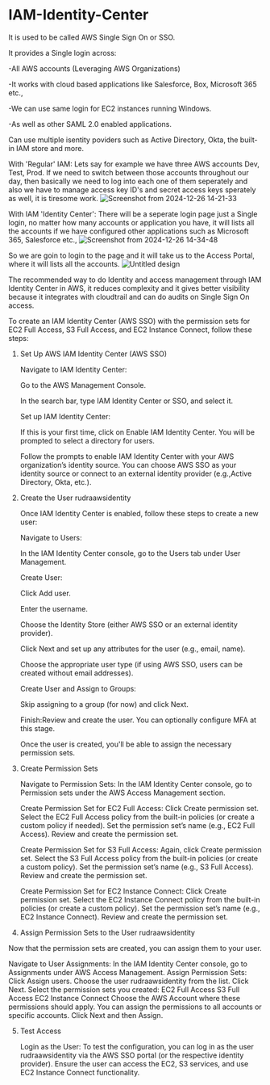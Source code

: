 # IAM-Identity-Center
It is used to be called AWS Single Sign On or SSO.

It provides a Single login across:

-All AWS accounts (Leveraging AWS Organizations)

-It works with cloud based applications like Salesforce, Box, Microsoft 365 etc.,

-We can use same login for EC2 instances running Windows.

-As well as other SAML 2.0 enabled applications.

Can use multiple isentity poviders such as Active Directory, Okta, the built-in IAM store and more.

With 'Regular' IAM:
Lets say for example we have three AWS accounts Dev, Test, Prod.
If we need to switch between those accounts throughout our day, then basically we need to log into each one of them seperately and also we have to manage access key ID's and secret access keys sperately as well, it is tiresome work. 
![Screenshot from 2024-12-26 14-21-33](https://github.com/user-attachments/assets/62c309c4-cbbe-49f5-9d62-17da90616125)

With IAM 'Identity Center':
There will be a seperate login page just a Single login, no matter how many accounts or application you have, it will lists all the accounts if we have configured other applications such as Microsoft 365, Salesforce etc.,
![Screenshot from 2024-12-26 14-34-48](https://github.com/user-attachments/assets/3d7b3224-4b7c-4645-80d3-6142b56616e3)

So we are goin to login to the page and it will take us to the Access Portal, where it will lists all the accounts.
![Untitled design](https://github.com/user-attachments/assets/2f8cbde1-5899-4920-b1b1-a3ba816b0931)

The recommended way to do Identity and access management through IAM Identity Center in AWS, it reduces complexity and it gives better visibility because it integrates with cloudtrail and can do audits on Single Sign On access.

To create an IAM Identity Center (AWS SSO) with the permission sets for EC2 Full Access, S3 Full Access, and EC2 Instance Connect, follow these steps:

1. Set Up AWS IAM Identity Center (AWS SSO)

   Navigate to IAM Identity Center:

   Go to the AWS Management Console.

   In the search bar, type IAM Identity Center or SSO, and select it.

   Set up IAM Identity Center:

   If this is your first time, click on Enable IAM Identity Center. You will be prompted to select a directory for users.

   Follow the prompts to enable IAM Identity Center with your AWS organization’s identity source. You can choose AWS SSO as your identity source or connect to an external identity provider
   (e.g.,Active Directory, Okta, etc.).

3. Create the User rudraawsidentity

   Once IAM Identity Center is enabled, follow these steps to create a new user:

   Navigate to Users:

   In the IAM Identity Center console, go to the Users tab under User Management.

   Create User:

   Click Add user.

   Enter the username.

   Choose the Identity Store (either AWS SSO or an external identity provider).

   Click Next and set up any attributes for the user (e.g., email, name).

   Choose the appropriate user type (if using AWS SSO, users can be created without email addresses).

   Create User and Assign to Groups:

   Skip assigning to a group (for now) and click Next.

   Finish:Review and create the user. You can optionally configure MFA at this stage.

   Once the user is created, you'll be able to assign the necessary permission sets.

3. Create Permission Sets

    Navigate to Permission Sets:
        In the IAM Identity Center console, go to Permission sets under the AWS Access Management section.

    Create Permission Set for EC2 Full Access:
        Click Create permission set.
        Select the EC2 Full Access policy from the built-in policies (or create a custom policy if needed).
        Set the permission set’s name (e.g., EC2 Full Access).
        Review and create the permission set.

    Create Permission Set for S3 Full Access:
        Again, click Create permission set.
        Select the S3 Full Access policy from the built-in policies (or create a custom policy).
        Set the permission set’s name (e.g., S3 Full Access).
        Review and create the permission set.

    Create Permission Set for EC2 Instance Connect:
        Click Create permission set.
        Select the EC2 Instance Connect policy from the built-in policies (or create a custom policy).
        Set the permission set’s name (e.g., EC2 Instance Connect).
        Review and create the permission set.

4. Assign Permission Sets to the User rudraawsidentity

Now that the permission sets are created, you can assign them to your user.

  Navigate to User Assignments:
        In the IAM Identity Center console, go to Assignments under AWS Access Management.
    Assign Permission Sets:
        Click Assign users.
        Choose the user rudraawsidentity from the list.
        Click Next.
        Select the permission sets you created:
            EC2 Full Access
            S3 Full Access
            EC2 Instance Connect
        Choose the AWS Account where these permissions should apply. You can assign the permissions to all accounts or specific accounts.
        Click Next and then Assign.

5. Test Access

    Login as the User:
        To test the configuration, you can log in as the user rudraawsidentity via the AWS SSO portal (or the respective identity provider).
        Ensure the user can access the EC2, S3 services, and use EC2 Instance Connect functionality.
